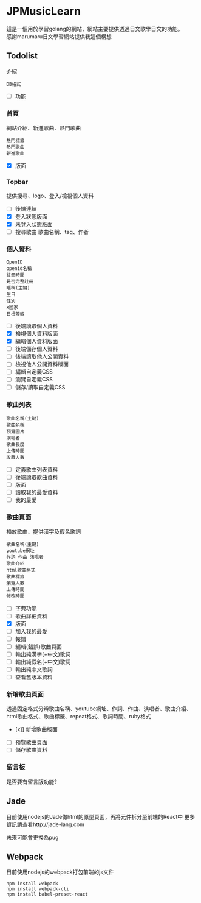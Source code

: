 # JPMusicLearn

這是一個用於學習golang的網站，網站主要提供透過日文歌學日文的功能。  
感謝marumaru日文學習網站提供我這個構想

## Todolist

介紹

    DB格式

- [ ] 功能

### 首頁

網站介紹、新進歌曲、熱門歌曲

    熱門標籤
    熱門歌曲
    新進歌曲

- [x] 版面

### Topbar

提供搜尋、logo、登入/檢視個人資料

- [ ] 後端連結
- [x] 登入狀態版面
- [x] 未登入狀態版面
- [ ] 搜尋歌曲 歌曲名稱、tag、作者

### 個人資料

    OpenID
    openid名稱
    註冊時間
    是否完整註冊
    暱稱(主鍵)
    生日
    性別
    x國家
    日檢等級

- [ ] 後端讀取個人資料
- [x] 檢視個人資料版面
- [x] 編輯個人資料版面
- [ ] 後端儲存個人資料
- [ ] 後端讀取他人公開資料
- [ ] 檢視他人公開資料版面
- [ ] 編輯自定義CSS
- [ ] 瀏覽自定義CSS
- [ ] 儲存/讀取自定義CSS

### 歌曲列表

    歌曲名稱(主鍵)
    歌曲名稱
    預覽圖片
    演唱者
    歌曲長度
    上傳時間
    收藏人數

- [ ] 定義歌曲列表資料
- [ ] 後端讀取歌曲資料
- [ ] 版面
- [ ] 讀取我的最愛資料
- [ ] 我的最愛

### 歌曲頁面

播放歌曲、提供漢字及假名歌詞

    歌曲名稱(主鍵)
    youtube網址
    作詞 作曲 演唱者
    歌曲介紹
    html歌曲格式
    歌曲標籤
    瀏覽人數
    上傳時間
    修改時間

- [ ] 字典功能
- [ ] 歌曲詳細資料
- [x] 版面
- [ ] 加入我的最愛
- [ ] 報錯
- [ ] 編輯(錯誤)歌曲頁面
- [ ] 輸出純漢字(+中文)歌詞
- [ ] 輸出純假名(+中文)歌詞
- [ ] 輸出純中文歌詞
- [ ] 查看舊版本資料

### 新增歌曲頁面

透過固定格式分辨歌曲名稱、youtube網址、作詞、作曲、演唱者、歌曲介紹、html歌曲格式、歌曲標籤、repeat格式、歌詞時間、ruby格式

- [x]] 新增歌曲版面
- [ ] 預覽歌曲頁面
- [ ] 儲存歌曲資料

### 留言板

是否要有留言版功能?

## Jade

目前使用nodejs的Jade做html的原型頁面，再將元件拆分至前端的React中
更多資訊請查看http://jade-lang.com

未來可能會更換為pug

## Webpack

目前使用nodejs的webpack打包前端的js文件

    npm install webpack
    npm install webpack-cli
    npm install babel-preset-react    